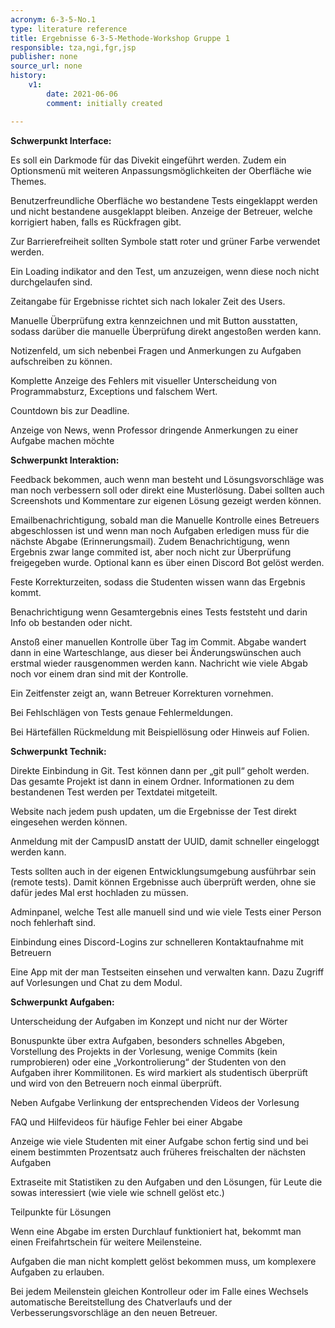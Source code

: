 ```yaml
---
acronym: 6-3-5-No.1
type: literature reference
title: Ergebnisse 6-3-5-Methode-Workshop Gruppe 1
responsible: tza,ngi,fgr,jsp
publisher: none
source_url: none
history:
    v1:
        date: 2021-06-06
        comment: initially created

---
```


**Schwerpunkt Interface:**

Es soll ein Darkmode für das Divekit eingeführt werden. Zudem ein Optionsmenü mit weiteren Anpassungsmöglichkeiten der Oberfläche wie Themes.

Benutzerfreundliche Oberfläche wo bestandene Tests eingeklappt werden und nicht bestandene ausgeklappt bleiben. Anzeige der Betreuer, welche korrigiert haben, falls es Rückfragen gibt.

Zur Barrierefreiheit sollten Symbole statt roter und grüner Farbe verwendet werden.

Ein Loading indikator and den Test, um anzuzeigen, wenn diese noch nicht durchgelaufen sind.

Zeitangabe für Ergebnisse richtet sich nach lokaler Zeit des Users.

Manuelle Überprüfung extra kennzeichnen und mit Button ausstatten, sodass darüber die manuelle Überprüfung direkt angestoßen werden kann.

Notizenfeld, um sich nebenbei Fragen und Anmerkungen zu Aufgaben aufschreiben zu können.

Komplette Anzeige des Fehlers mit visueller Unterscheidung von Programmabsturz, Exceptions und falschem Wert.

Countdown bis zur Deadline.

Anzeige von News, wenn Professor dringende Anmerkungen zu einer Aufgabe machen möchte

**Schwerpunkt Interaktion:**

Feedback bekommen, auch wenn man besteht und Lösungsvorschläge was man noch verbessern soll oder direkt eine Musterlösung. Dabei sollten auch Screenshots und Kommentare zur eigenen Lösung gezeigt werden können.

Emailbenachrichtigung, sobald man die Manuelle Kontrolle eines Betreuers abgeschlossen ist und wenn man noch Aufgaben erledigen muss für die nächste Abgabe (Erinnerungsmail). Zudem Benachrichtigung, wenn Ergebnis zwar lange commited ist, aber noch nicht zur Überprüfung freigegeben wurde. Optional kann es über einen Discord Bot gelöst werden.

Feste Korrekturzeiten, sodass die Studenten wissen wann das Ergebnis kommt.

Benachrichtigung wenn Gesamtergebnis eines Tests feststeht und darin Info ob bestanden oder nicht.

Anstoß einer manuellen Kontrolle über Tag im Commit. Abgabe wandert dann in eine Warteschlange, aus dieser bei Änderungswünschen auch erstmal wieder rausgenommen werden kann. Nachricht wie viele Abgab noch vor einem dran sind mit der Kontrolle.

Ein Zeitfenster zeigt an, wann Betreuer Korrekturen vornehmen.

Bei Fehlschlägen von Tests genaue Fehlermeldungen.

Bei Härtefällen Rückmeldung mit Beispiellösung oder Hinweis auf Folien.


**Schwerpunkt Technik:**

Direkte Einbindung in Git. Test können dann per „git pull“ geholt werden. Das gesamte Projekt ist dann in einem Ordner.  Informationen zu dem bestandenen Test werden per Textdatei mitgeteilt.

Website nach jedem push updaten, um die Ergebnisse der Test direkt eingesehen werden können.

Anmeldung mit der CampusID anstatt der UUID, damit schneller eingeloggt werden kann.

Tests sollten auch in der eigenen Entwicklungsumgebung ausführbar sein (remote tests). Damit können Ergebnisse auch überprüft werden, ohne sie dafür jedes Mal erst hochladen zu müssen. 

Adminpanel, welche Test alle manuell sind und wie viele Tests einer Person noch fehlerhaft sind.

Einbindung eines Discord-Logins zur schnelleren Kontaktaufnahme mit Betreuern

Eine App mit der man Testseiten einsehen und verwalten kann. Dazu Zugriff auf Vorlesungen und Chat zu dem Modul. 

**Schwerpunkt Aufgaben:**

Unterscheidung der Aufgaben im Konzept und nicht nur der Wörter

Bonuspunkte über extra Aufgaben, besonders schnelles Abgeben, Vorstellung des Projekts in der Vorlesung, wenige Commits (kein rumprobieren) oder eine „Vorkontrolierung“ der Studenten von den Aufgaben ihrer Kommilitonen. Es wird markiert als studentisch überprüft und wird von den Betreuern noch einmal überprüft.

Neben Aufgabe Verlinkung der entsprechenden Videos der Vorlesung

FAQ und Hilfevideos für häufige Fehler bei einer Abgabe

Anzeige wie viele Studenten mit einer Aufgabe schon fertig sind und bei einem bestimmten Prozentsatz auch früheres freischalten der nächsten Aufgaben

Extraseite mit Statistiken zu den Aufgaben und den Lösungen, für Leute die sowas interessiert (wie viele wie schnell gelöst etc.) 

Teilpunkte für Lösungen

Wenn eine Abgabe im ersten Durchlauf funktioniert hat, bekommt man einen Freifahrtschein für weitere Meilensteine.

Aufgaben die man nicht komplett gelöst bekommen muss, um komplexere Aufgaben zu erlauben.

Bei jedem Meilenstein gleichen Kontrolleur oder im Falle eines Wechsels automatische Bereitstellung des Chatverlaufs  und der Verbesserungsvorschläge an den neuen Betreuer.

